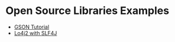 # Open Source Libraries Examples

-  [GSON Tutorial](https://howtodoinjava.com/gson/google-gson-tutorial/)
-  [Lo4j2 with SLF4J](https://howtodoinjava.com/log4j2/log4j2-with-slf4j/)